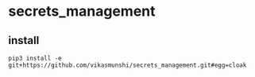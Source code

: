 # secrets_management

## install

    pip3 install -e git+https://github.com/vikasmunshi/secrets_management.git#egg=cloak
    